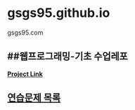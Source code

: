 # gsgs95.github.io
gsgs95.com

##웹프로그래밍-기초 수업레포
---
**[Project Link](https://gsgs95.github.io "Project:Intro")**

**[연습문제 목록](https://gsgs95.github.io/practice/ "수업시간에 다룬 연습문제들 모음")**
---

